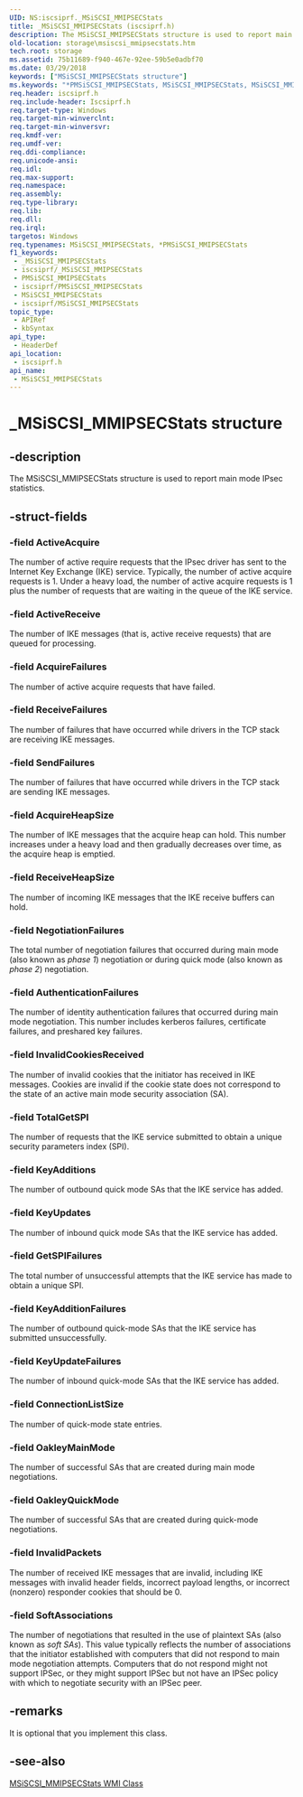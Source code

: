 ```yaml
---
UID: NS:iscsiprf._MSiSCSI_MMIPSECStats
title: _MSiSCSI_MMIPSECStats (iscsiprf.h)
description: The MSiSCSI_MMIPSECStats structure is used to report main mode IPsec statistics.
old-location: storage\msiscsi_mmipsecstats.htm
tech.root: storage
ms.assetid: 75b11689-f940-467e-92ee-59b5e0adbf70
ms.date: 03/29/2018
keywords: ["MSiSCSI_MMIPSECStats structure"]
ms.keywords: "*PMSiSCSI_MMIPSECStats, MSiSCSI_MMIPSECStats, MSiSCSI_MMIPSECStats structure [Storage Devices], PMSiSCSI_MMIPSECStats, PMSiSCSI_MMIPSECStats structure pointer [Storage Devices], _MSiSCSI_MMIPSECStats, iscsiprf/MSiSCSI_MMIPSECStats, iscsiprf/PMSiSCSI_MMIPSECStats, storage.msiscsi_mmipsecstats, structs-iSCSI_6edce57f-fce5-422a-a98f-049cc6418514.xml"
req.header: iscsiprf.h
req.include-header: Iscsiprf.h
req.target-type: Windows
req.target-min-winverclnt: 
req.target-min-winversvr: 
req.kmdf-ver: 
req.umdf-ver: 
req.ddi-compliance: 
req.unicode-ansi: 
req.idl: 
req.max-support: 
req.namespace: 
req.assembly: 
req.type-library: 
req.lib: 
req.dll: 
req.irql: 
targetos: Windows
req.typenames: MSiSCSI_MMIPSECStats, *PMSiSCSI_MMIPSECStats
f1_keywords:
 - _MSiSCSI_MMIPSECStats
 - iscsiprf/_MSiSCSI_MMIPSECStats
 - PMSiSCSI_MMIPSECStats
 - iscsiprf/PMSiSCSI_MMIPSECStats
 - MSiSCSI_MMIPSECStats
 - iscsiprf/MSiSCSI_MMIPSECStats
topic_type:
 - APIRef
 - kbSyntax
api_type:
 - HeaderDef
api_location:
 - iscsiprf.h
api_name:
 - MSiSCSI_MMIPSECStats
---
```


# _MSiSCSI_MMIPSECStats structure


## -description

The MSiSCSI_MMIPSECStats structure is used to report main mode IPsec statistics.

## -struct-fields

### -field ActiveAcquire

The number of active require requests that the IPsec driver has sent to the Internet Key Exchange (IKE) service. Typically, the number of active acquire requests is 1. Under a heavy load, the number of active acquire requests is 1 plus the number of requests that are waiting in the queue of the IKE service.

### -field ActiveReceive

The number of IKE messages (that is, active receive requests) that are queued for processing.

### -field AcquireFailures

The number of active acquire requests that have failed.

### -field ReceiveFailures

The number of failures that have occurred while drivers in the TCP stack are receiving IKE messages.

### -field SendFailures

The number of failures that have occurred while drivers in the TCP stack are sending IKE messages.

### -field AcquireHeapSize

The number of IKE messages that the acquire heap can hold. This number increases under a heavy load and then gradually decreases over time, as the acquire heap is emptied.

### -field ReceiveHeapSize

The number of incoming IKE messages that the IKE receive buffers can hold.

### -field NegotiationFailures

The total number of negotiation failures that occurred during main mode (also known as <i>phase 1</i>) negotiation or during quick mode (also known as <i>phase 2</i>) negotiation.

### -field AuthenticationFailures

The number of identity authentication failures that occurred during main mode negotiation. This number includes kerberos failures, certificate failures, and preshared key failures.

### -field InvalidCookiesReceived

The number of invalid cookies that the initiator has received in IKE messages. Cookies are invalid if the cookie state does not correspond to the state of an active main mode security association (SA).

### -field TotalGetSPI

The number of requests that the IKE service submitted to obtain a unique security parameters index (SPI).

### -field KeyAdditions

The number of outbound quick mode SAs that the IKE service has added.

### -field KeyUpdates

The number of inbound quick mode SAs that the IKE service has added.

### -field GetSPIFailures

The total number of unsuccessful attempts that the IKE service has made to obtain a unique SPI.

### -field KeyAdditionFailures

The number of outbound quick-mode SAs that the IKE service has submitted unsuccessfully.

### -field KeyUpdateFailures

The number of inbound quick-mode SAs that the IKE service has added.

### -field ConnectionListSize

The number of quick-mode state entries.

### -field OakleyMainMode

The number of successful SAs that are created during main mode negotiations.

### -field OakleyQuickMode

The number of successful SAs that are created during quick-mode negotiations.

### -field InvalidPackets

The number of received IKE messages that are invalid, including IKE messages with invalid header fields, incorrect payload lengths, or incorrect (nonzero) responder cookies that should be 0.

### -field SoftAssociations

The number of negotiations that resulted in the use of plaintext SAs (also known as <i>soft SAs</i>). This value typically reflects the number of associations that the initiator established with computers that did not respond to main mode negotiation attempts. Computers that do not respond might not support IPSec, or they might support IPSec but not have an IPSec policy with which to negotiate security with an IPSec peer.

## -remarks

It is optional that you implement this class.

## -see-also

<a href="https://docs.microsoft.com/windows-hardware/drivers/storage/msiscsi-mmipsecstats-wmi-class">MSiSCSI_MMIPSECStats WMI Class</a>

